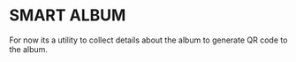 # SMART ALBUM

For now its a utility to collect details about the album to generate QR code to the album. 
